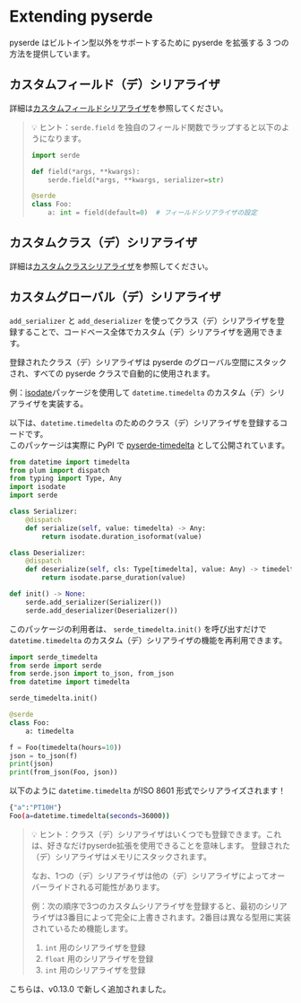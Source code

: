 # Extending pyserde

pyserde はビルトイン型以外をサポートするために pyserde を拡張する 3 つの方法を提供しています。

## カスタムフィールド（デ）シリアライザ

詳細は[カスタムフィールドシリアライザ](./field-attributes.md#serializerdeserializer)を参照してください。

> 💡 ヒント：`serde.field` を独自のフィールド関数でラップすると以下のようになります。
>
> ```python
> import serde
>
> def field(*args, **kwargs):
>     serde.field(*args, **kwargs, serializer=str)
>
> @serde
> class Foo:
>     a: int = field(default=0)  # フィールドシリアライザの設定
> ```

## カスタムクラス（デ）シリアライザ

詳細は[カスタムクラスシリアライザ](./class-attributes.md#class_serializer--class_deserializer)を参照してください。

## カスタムグローバル（デ）シリアライザ

`add_serializer` と `add_deserializer` を使ってクラス（デ）シリアライザを登録することで、コードベース全体でカスタム（デ）シリアライザを適用できます。

登録されたクラス（デ）シリアライザは pyserde のグローバル空間にスタックされ、すべての pyserde クラスで自動的に使用されます。

例：[isodate](https://pypi.org/project/isodate/)パッケージを使用して `datetime.timedelta` のカスタム（デ）シリアライザを実装する。

以下は、`datetime.timedelta` のためのクラス（デ）シリアライザを登録するコードです。  
このパッケージは実際に PyPI で [pyserde-timedelta](https://pypi.org/project/pyserde-timedelta/) として公開されています。

```python
from datetime import timedelta
from plum import dispatch
from typing import Type, Any
import isodate
import serde

class Serializer:
    @dispatch
    def serialize(self, value: timedelta) -> Any:
        return isodate.duration_isoformat(value)

class Deserializer:
    @dispatch
    def deserialize(self, cls: Type[timedelta], value: Any) -> timedelta:
        return isodate.parse_duration(value)

def init() -> None:
    serde.add_serializer(Serializer())
    serde.add_deserializer(Deserializer())
```

このパッケージの利用者は、 `serde_timedelta.init()` を呼び出すだけで `datetime.timedelta` のカスタム（デ）シリアライザの機能を再利用できます。

```python
import serde_timedelta
from serde import serde
from serde.json import to_json, from_json
from datetime import timedelta

serde_timedelta.init()

@serde
class Foo:
    a: timedelta

f = Foo(timedelta(hours=10))
json = to_json(f)
print(json)
print(from_json(Foo, json))
```

以下のように `datetime.timedelta` がISO 8601 形式でシリアライズされます！

```bash
{"a":"PT10H"}
Foo(a=datetime.timedelta(seconds=36000))
```

> 💡 ヒント：クラス（デ）シリアライザはいくつでも登録できます。これは、好きなだけpyserde拡張を使用できることを意味します。
> 登録された（デ）シリアライザはメモリにスタックされます。
>
> なお、1つの（デ）シリアライザは他の（デ）シリアライザによってオーバーライドされる可能性があります。
>
> 例：次の順序で3つのカスタムシリアライザを登録すると、最初のシリアライザは3番目によって完全に上書きされます。2番目は異なる型用に実装されているため機能します。
>
> 1. `int` 用のシリアライザを登録
> 2. `float` 用のシリアライザを登録
> 3. `int` 用のシリアライザを登録

こちらは、v0.13.0 で新しく追加されました。
